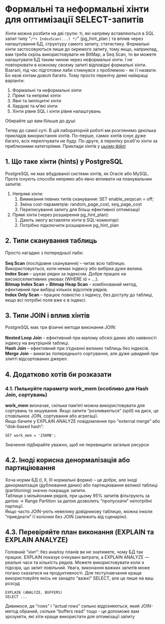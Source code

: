 # Формальні та неформальні хінти для оптимізації SELECT-запитів

Хінти можна розбити на дві групи: ті, які напряму вставляються в SQL запит типу "`/*+ IndexScan(...) */`" (pg_hint_plan ) та вплив через налаштування БД, структуру самого запиту, статистику.
Формальні хінти застосовуються лише до окремого запиту, тому якщо, наприклад, вам треба скрізь використовувати не BitMap, а Seq Scan, то ви можете налаштувати БД таким чином через неформальні хінти.
І не повторювати в кожному своєму запиті відповідні формальні хінти. 
Взагалі, під час підготовки лаби стикнувся з проблемою - як її назвати. Бо назв хінтам доволі багато. Тому просто перелічу деякі найкращі варіанти:
1. Формальні та неформальні хінти
2. Прямі та непрямі хінти
3. Явні та імпліцитні хінти
4. Хардові та м’які хінти
5. Хінти рівня SQL і хінти рівня налаштувань

Обирайте що вам більше до душі

Тепер до самої суті. В цій лабораторній роботі ми розглянемо декілька прикладів використання хінтів. По-перше, самих хінтів існує дуже багато, всіх перелічувати не буду.
По-друге, в переліку розіб'ю хінти за приблизними категоріями. Приклади хінтів у [цьому фійлі](https://github.com/halushko/kpi_ist_labs/blob/7ead580da3bf08892d5b217b0a3c0d58e8bdafc6/db_optimization/lab04/postgresql_hints.md) 

## 1. Що таке хінти (hints) у PostgreSQL
PostgreSQL не має вбудованої системи хінтів, як Oracle або MySQL. Проте існують способи непрямо або явно впливати на планувальник запитів:
1. Непрямі хінти:
   1. Вимикання певних типів сканування: SET enable_seqscan = off;
   2. Зміна cost-параметрів: random_page_cost, seq_page_cost
   3. Переписування запиту для більш ефективної оптимізації
2. Прямі хінти (через розширення pg_hint_plan):
   1. Дають змогу вставляти хінти в SQL-коментарі:
   2. Потрібно підключити розширення pg_hint_plan

## 2. Типи сканування таблиць
Просто нагадаю з попередньої лаби:<br><br>
**Seq Scan** (послідовне сканування) – читає всю таблицю. Використовується, коли немає індексу або вибірка дуже велика.<br>
**Index Scan** – шукає рядки за індексом. Добре працює на високоселективних умовах (WHERE id = ...).<br>
**Bitmap Index Scan** + **Bitmap Heap Scan** – комбінований метод, ефективний при вибірці кількох відсотків рядків.<br>
**Index Only Scan** – працює повністю з індексу, без доступу до таблиці, якщо всі потрібні поля вже є в індексі.<br>

## 3. Типи JOIN і вплив хінтів
PostgreSQL має три фізичні методи виконання JOIN:<br><br>
**Nested Loop Join** – ефективний при малому обсязі даних або наявності індексу на внутрішній таблиці.<br>
**Hash Join** – ефективний при з’єднанні великих таблиць без індексів.<br>
**Merge Join** – вимагає попереднього сортування, але дуже швидкий при злитті відсортованих джерел.<br>

## 4. Додатково хотів би розказати
### 4.1. Пильнуйте параметр work_mem (особливо для Hash Join, сортувань)
**work_mem** визначає, скільки пам’яті можна використовувати для сортувань та хешування. Якщо запити “розливаються” (spill) на диск, це сповільнює JOIN, сортування або агрегації.<br>
Якщо бачите у EXPLAIN ANALYZE повідомлення про “external merge” або “disk-based hash”:
```postgresql
SET work_mem = '256MB';
```
Значення підбирайте уважно, щоб не перевищити загальні ресурси

## 4.2. Іноді корисна денормалізація або партиціювання
Хоча норми БД (I, II, III нормальні форми) – це добре, але іноді денормалізація (дублювання даних) або партиціювання великої таблиці (partitioning) значно покращує запити.<br>
Таблиця з мільйонами рядків, при цьому 95% запитів фільтрують за датою → Range Partition за датою дозволить “пропускати” непотрібні партиції.<br>
Якщо часто JOIN-ують невелику довідникову таблицю, можна інколи “приєднати” її колонки без JOIN (залежить від сценарію).<br>

## 4.3. Перевіряйте план виконання (EXPLAIN та EXPLAIN ANALYZE)
Головний “хінт”: без аналізу планів ви не знатимете, чому БД так працює. EXPLAIN показує очікувані витрати, а EXPLAIN ANALYZE — реальні часи та кількість рядків.
Можете використовувати коли э підозра, що запит повільний. Увага, виконання важких запитів може погано сказатися на продуктивності. Для тесту/навчання краще використовуйте якісь не занадто "важкі" SELECT, але це лише на ваш розсуд
```postgresql
EXPLAIN (ANALYZE, BUFFERS)
SELECT ...
```
Дивимося, де “rows” і “actual rows” сильно відрізняються, який JOIN-метод обраний, скільки “buffers read” тощо - це допоможе вам зрозуміти, які хіти краще використати для оптимізації запиту